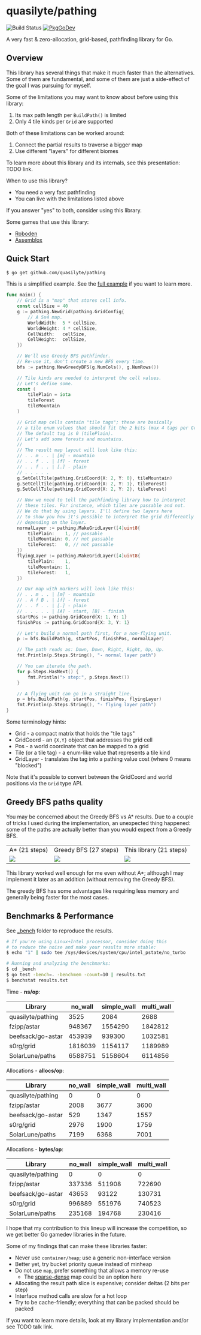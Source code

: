 # quasilyte/pathing

![Build Status](https://github.com/quasilyte/pathing/workflows/Go/badge.svg)
[![PkgGoDev](https://pkg.go.dev/badge/mod/github.com/quasilyte/pathing)](https://pkg.go.dev/mod/github.com/quasilyte/pathing)

A very fast & zero-allocation, grid-based, pathfinding library for Go.

## Overview

This library has several things that make it much faster than the alternatives. Some of them are fundamental, and some of them are just a side-effect of the goal I was pursuing for myself.

Some of the limitations you may want to know about before using this library:

1. Its max path length per `BuildPath()` is limited
2. Only 4 tile kinds per `Grid` are supported

Both of these limitations can be worked around:

1. Connect the partial results to traverse a bigger map
2. Use different "layers" for different biomes

To learn more about this library and its internals, see this presentation: TODO link.

When to use this library?

* You need a very fast pathfinding
* You can live with the limitations listed above

If you answer "yes" to both, consider using this library.

Some games that use this library:

* [Roboden](https://store.steampowered.com/app/2416030/Roboden/)
* [Assemblox](https://itch.io/jam/gmtk-2023/rate/2157747)

## Quick Start

```bash
$ go get github.com/quasilyte/pathing
```

This is a simplified example. See the [full example](example_detailed_test.go) if you want to learn more.

```go
func main() {
	// Grid is a "map" that stores cell info.
	const cellSize = 40
	g := pathing.NewGrid(pathing.GridConfig{
		// A 5x4 map.
		WorldWidth:  5 * cellSize,
		WorldHeight: 4 * cellSize,
		CellWidth:   cellSize,
		CellHeight:  cellSize,
	})

	// We'll use Greedy BFS pathfinder.
	// Re-use it, don't create a new BFS every time.
	bfs := pathing.NewGreedyBFS(g.NumCols(), g.NumRows())

	// Tile kinds are needed to interpret the cell values.
	// Let's define some.
	const (
		tilePlain = iota
		tileForest
		tileMountain
	)

	// Grid map cells contain "tile tags"; these are basically
	// a tile enum values that should fit the 2 bits (max 4 tags per Grid).
	// The default tag is 0 (tilePlain).
	// Let's add some forests and mountains.
	//
	// The result map layout will look like this:
	// . . m . . | [m] - mountain
	// . . f . . | [f] - forest
	// . . f . . | [.] - plain
	// . . . . .
	g.SetCellTile(pathing.GridCoord{X: 2, Y: 0}, tileMountain)
	g.SetCellTile(pathing.GridCoord{X: 2, Y: 1}, tileForest)
	g.SetCellTile(pathing.GridCoord{X: 2, Y: 2}, tileForest)

	// Now we need to tell the pathfinding library how to interpret
	// these tiles. For instance, which tiles are passable and not.
	// We do that by using layers. I'll define two layers here
	// to show you how it's possible to interpret the grid differently
	// depending on the layer.
	normalLayer := pathing.MakeGridLayer([4]uint8{
		tilePlain:    1, // passable
		tileMountain: 0, // not passable
		tileForest:   0, // not passable
	})
	flyingLayer := pathing.MakeGridLayer([4]uint8{
		tilePlain:    1,
		tileMountain: 1,
		tileForest:   1,
	})

	// Our map with markers will look like this:
	// . . m . . | [m] - mountain
	// . A f B . | [f] - forest
	// . . f . . | [.] - plain
	// . . . . . | [A] - start, [B] - finish
	startPos := pathing.GridCoord{X: 1, Y: 1}
	finishPos := pathing.GridCoord{X: 3, Y: 1}

	// Let's build a normal path first, for a non-flying unit.
	p := bfs.BuildPath(g, startPos, finishPos, normalLayer)

	// The path reads as: Down, Down, Right, Right, Up, Up.
	fmt.Println(p.Steps.String(), "- normal layer path")

	// You can iterate the path.
	for p.Steps.HasNext() {
		fmt.Println("> step:", p.Steps.Next())
	}

	// A flying unit can go in a straight line.
	p = bfs.BuildPath(g, startPos, finishPos, flyingLayer)
	fmt.Println(p.Steps.String(), "- flying layer path")
}
```

Some terminology hints:

* Grid - a compact matrix that holds the "tile tags"
* GridCoord - an `{X,Y}` object that addresses the grid cell
* Pos - a world coordinate that can be mapped to a grid
* Tile (or a tile tag) - a enum-like value that represents a tile kind
* GridLayer - translates the tag into a pathing value cost (where 0 means "blocked")

Note that it's possible to convert between the GridCoord and world positions via the `Grid` type API.

## Greedy BFS paths quality

You may be concerned about the Greedy BFS vs A* results. Due to a couple of tricks I used during the implementation, an unexpected thing happened: some of the paths are actually better than you would expect from a Greedy BFS.

<table>
	<tr>
		<td>A* (21 steps)</td>
		<td>Greedy BFS (27 steps)</td>
		<td>This library (21 steps)</td>
	<tr>
		<td>
			<img src="https://github.com/quasilyte/pathing/assets/6286655/ba657850-8321-4586-80bd-5e466fa3504c">
		</td>
		<td>
			<img src="https://github.com/quasilyte/pathing/assets/6286655/bef9228a-2b0b-4f6d-a5a3-c676c96149e5">
		</td>
		<td>
			<img src="https://github.com/quasilyte/pathing/assets/6286655/b1da357d-5a9c-40b2-a0d0-e8c6a4bbfdea">
		</td>
	</tr>
</table>

This library worked well enough for me even without A*; although I may implement it later as an addition (without removing the Greedy BFS).

The greedy BFS has some advantages like requiring less memory and generally being faster for the most cases.

## Benchmarks & Performance

See [_bench](_bench) folder to reproduce the results.

```bash
# If you're using Linux+Intel processor, consider doing this
# to reduce the noise and make your results more stable:
$ echo "1" | sudo tee /sys/devices/system/cpu/intel_pstate/no_turbo

# Running and analyzing the benchmarks:
$ cd _bench
$ go test -bench=. -benchmem -count=10 | results.txt
$ benchstat results.txt
```

Time - **ns/op**:

| Library | no_wall | simple_wall | multi_wall |
|---|---|---|---|
| quasilyte/pathing | 3525 | 2084 | 2688 |
| fzipp/astar | 948367 | 1554290 | 1842812 |
| beefsack/go-astar | 453939 | 939300 | 1032581 |
| s0rg/grid | 1816039 | 1154117 | 1189989 |
| SolarLune/paths | 6588751 | 5158604 | 6114856 |

Allocations - **allocs/op**:

| Library | no_wall | simple_wall | multi_wall |
|---|---|---|---|
| quasilyte/pathing | 0 | 0 | 0 |
| fzipp/astar | 2008 | 3677 | 3600 |
| beefsack/go-astar | 529 | 1347 | 1557 |
| s0rg/grid | 2976 | 1900 | 1759 |
| SolarLune/paths | 7199 | 6368 | 7001 |

Allocations -  **bytes/op**:

| Library | no_wall | simple_wall | multi_wall |
|---|---|---|---|
| quasilyte/pathing | 0 | 0 | 0 |
| fzipp/astar | 337336 | 511908 | 722690 |
| beefsack/go-astar | 43653 | 93122 | 130731 |
| s0rg/grid | 996889 | 551976 | 740523 |
| SolarLune/paths | 235168 | 194768 | 230416 |

I hope that my contribution to this lineup will increase the competition, so we get better Go gamedev libraries in the future.

Some of my findings that can make these libraries faster:

* Never use `container/heap`; use a generic non-interface version
* Better yet, try bucket priority queue instead of minheap
* Do not use `map`, prefer something that allows a memory re-use
  * The [sparse-dense](https://research.swtch.com/sparse) map could be an option here
* Allocating the result path slice is expensive; consider deltas (2 bits per step)
* Interface method calls are slow for a hot loop
* Try to be cache-friendly; everything that can be packed should be packed

If you want to learn more details, look at my library implementation and/or see TODO talk link.
